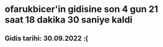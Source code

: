 # ofarukbicer'in gidisine son 4 gun 21 saat 18 dakika 30 saniye kaldi

## Gidis tarihi: 30.09.2022 :(